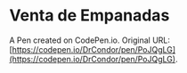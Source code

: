 # Venta de Empanadas

A Pen created on CodePen.io. Original URL: [https://codepen.io/DrCondor/pen/PoJQgLG](https://codepen.io/DrCondor/pen/PoJQgLG).

